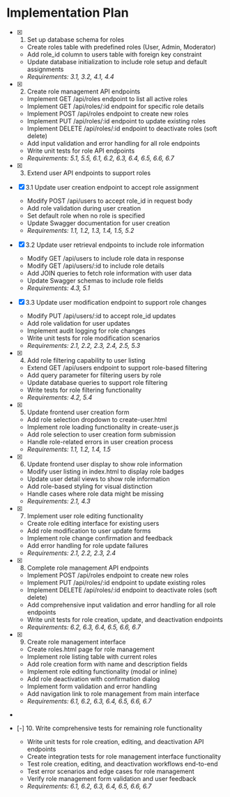# Implementation Plan

- [x] 1. Set up database schema for roles

  - Create roles table with predefined roles (User, Admin, Moderator)
  - Add role_id column to users table with foreign key constraint
  - Update database initialization to include role setup and default assignments
  - _Requirements: 3.1, 3.2, 4.1, 4.4_

- [x] 2. Create role management API endpoints

  - Implement GET /api/roles endpoint to list all active roles
  - Implement GET /api/roles/:id endpoint for specific role details
  - Implement POST /api/roles endpoint to create new roles
  - Implement PUT /api/roles/:id endpoint to update existing roles
  - Implement DELETE /api/roles/:id endpoint to deactivate roles (soft delete)
  - Add input validation and error handling for all role endpoints
  - Write unit tests for role API endpoints
  - _Requirements: 5.1, 5.5, 6.1, 6.2, 6.3, 6.4, 6.5, 6.6, 6.7_

- [x] 3. Extend user API endpoints to support roles

- [x] 3.1 Update user creation endpoint to accept role assignment

  - Modify POST /api/users to accept role_id in request body
  - Add role validation during user creation
  - Set default role when no role is specified
  - Update Swagger documentation for user creation
  - _Requirements: 1.1, 1.2, 1.3, 1.4, 1.5, 5.2_

- [x] 3.2 Update user retrieval endpoints to include role information

  - Modify GET /api/users to include role data in response
  - Modify GET /api/users/:id to include role details
  - Add JOIN queries to fetch role information with user data
  - Update Swagger schemas to include role fields
  - _Requirements: 4.3, 5.1_

- [x] 3.3 Update user modification endpoint to support role changes

  - Modify PUT /api/users/:id to accept role_id updates
  - Add role validation for user updates
  - Implement audit logging for role changes
  - Write unit tests for role modification scenarios
  - _Requirements: 2.1, 2.2, 2.3, 2.4, 2.5, 5.3_

- [x] 4. Add role filtering capability to user listing

  - Extend GET /api/users endpoint to support role-based filtering
  - Add query parameter for filtering users by role
  - Update database queries to support role filtering
  - Write tests for role filtering functionality
  - _Requirements: 4.2, 5.4_

- [x] 5. Update frontend user creation form

  - Add role selection dropdown to create-user.html
  - Implement role loading functionality in create-user.js
  - Add role selection to user creation form submission
  - Handle role-related errors in user creation process
  - _Requirements: 1.1, 1.2, 1.4, 1.5_

- [x] 6. Update frontend user display to show role information

  - Modify user listing in index.html to display role badges
  - Update user detail views to show role information
  - Add role-based styling for visual distinction
  - Handle cases where role data might be missing
  - _Requirements: 2.1, 4.3_

- [x] 7. Implement user role editing functionality

  - Create role editing interface for existing users
  - Add role modification to user update forms
  - Implement role change confirmation and feedback
  - Add error handling for role update failures
  - _Requirements: 2.1, 2.2, 2.3, 2.4_

- [x] 8. Complete role management API endpoints

  - Implement POST /api/roles endpoint to create new roles
  - Implement PUT /api/roles/:id endpoint to update existing roles
  - Implement DELETE /api/roles/:id endpoint to deactivate roles (soft delete)
  - Add comprehensive input validation and error handling for all role endpoints
  - Write unit tests for role creation, update, and deactivation endpoints
  - _Requirements: 6.2, 6.3, 6.4, 6.5, 6.6, 6.7_

- [x] 9. Create role management interface

  - Create roles.html page for role management
  - Implement role listing table with current roles
  - Add role creation form with name and description fields
  - Implement role editing functionality (modal or inline)
  - Add role deactivation with confirmation dialog
  - Implement form validation and error handling
  - Add navigation link to role management from main interface
  - _Requirements: 6.1, 6.2, 6.3, 6.4, 6.5, 6.6, 6.7_

-

- [-] 10. Write comprehensive tests for remaining role functionality

  - Write unit tests for role creation, editing, and deactivation API endpoints
  - Create integration tests for role management interface functionality
  - Test role creation, editing, and deactivation workflows end-to-end
  - Test error scenarios and edge cases for role management
  - Verify role management form validation and user feedback
  - _Requirements: 6.1, 6.2, 6.3, 6.4, 6.5, 6.6, 6.7_
